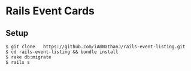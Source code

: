 # Rails Event Cards

## Setup

`$ git clone   https://github.com/iAmNathanJ/rails-event-listing.git`  
`$ cd rails-event-listing && bundle install`  
`$ rake db:migrate`  
`$ rails s`  
